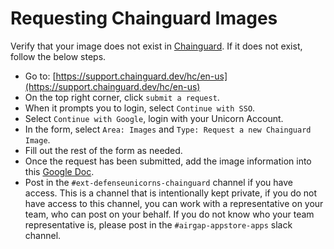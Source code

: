 # Requesting Chainguard Images

Verify that your image does not exist in [Chainguard](https://images.chainguard.dev/). If it does not exist, follow the below steps.

-  Go to: [https://support.chainguard.dev/hc/en-us](https://support.chainguard.dev/hc/en-us)
-  On the top right corner, click `submit a request`.
-  When it prompts you to login, select `Continue with SSO`.
-  Select `Continue with Google`, login with your Unicorn Account.
-  In the form, select `Area: Images` and `Type: Request a new Chainguard Image`.
-  Fill out the rest of the form as needed.
-  Once the request has been submitted, add the image information into this [Google Doc](https://docs.google.com/spreadsheets/d/1K59U8ZlAClDa5Xv7I-49OUj86BB18y53afn5_I9uRYI/edit?gid=0#gid=0).
-  Post in the `#ext-defenseunicorns-chainguard` channel if you have access. This is a channel that is intentionally kept private, if you do not have access to this channel, you can work with a representative on your team, who can post on your behalf. If you do not know who your team representative is, please post in the `#airgap-appstore-apps` slack channel.

